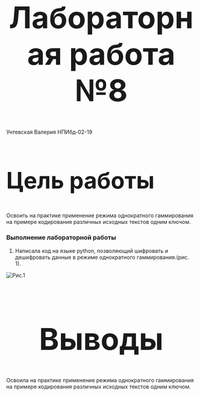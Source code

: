 <style>
h1 {
    font-size: 80px;
    text-align: center;
}
h2 {
    font-size: 60px;
}
{
    text-align: justify;

}
section.fio {
    text-align: right;
}
</style>

# Лабораторная работа №8
<!-- _class: fio -->
Унтевская Валерия
НПИбд-02-19


## Цель работы
 Освоить на практике применение режима однократного гаммирования
на примере кодирования различных исходных текстов одним ключом.


### Выполнение лабораторной работы
1. Написала код на языке python, позволяющий шифровать и
дешифровать данные в режиме однократного гаммирования.(рис. 1).

![Рис.1](imag/1.png)
 
# Выводы

Освоила на практике применение режима однократного гаммирования
на примере кодирования различных исходных текстов одним ключом.